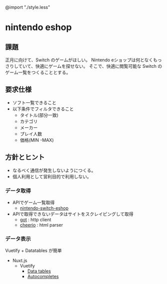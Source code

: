 @import "./style.less"

# nintendo eshop

## 課題

正月に向けて、Switch のゲームがほしい。
Nintendo eショップは何となくもっさりしていて、快適にゲームを探せない。
そこで、快適に閲覧可能な Switch のゲーム一覧をつくることとする。

## 要求仕様

- ソフト一覧できること
- 以下条件でフィルタできること
    - タイトル(部分一致)
    - カテゴリ
    - メーカー
    - プレイ人数
    - 価格(MIN -MAX)

## 方針とヒント

- なるべく通信が発生しないようにつくる。
- 個人利用として営利目的で利用しない。

### データ取得
- APIでゲーム一覧取得
    - [nintendo-switch-eshop](https://www.npmjs.com/package/nintendo-switch-eshop)
- APIで取得できないデータはサイトをスクレイピングして取得
    - [got](https://www.npmjs.com/package/got) : http client
    - [cheerio](https://www.npmjs.com/package/cheerio) : html parser

### データ表示
Vuetify + Datatables が簡単
- Nuxt.js
    - Vuetify
        - [Data tables](https://vuetifyjs.com/ja/components/data-tables/)
        - [Autocompletes](https://vuetifyjs.com/ja/components/autocompletes/)
